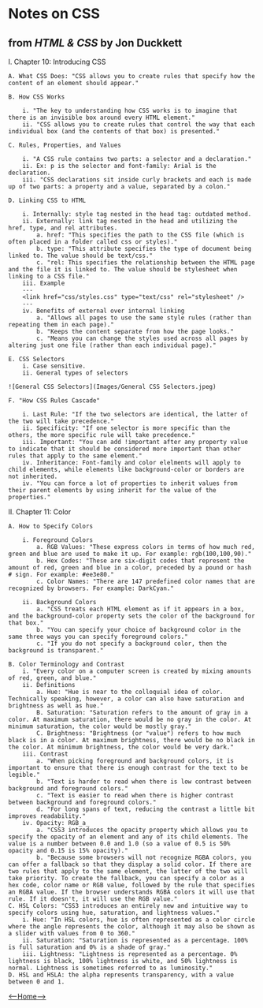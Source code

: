 # Notes on CSS

## from _HTML & CSS_ by Jon Duckkett

I. Chapter 10: Introducing CSS

    A. What CSS Does: "CSS allows you to create rules that specify how the content of an element should appear."

    B. How CSS Works

        i. "The key to understanding how CSS works is to imagine that there is an invisible box around every HTML element."
        ii. "CSS allows you to create rules that control the way that each individual box (and the contents of that box) is presented."

    C. Rules, Properties, and Values

        i. "A CSS rule contains two parts: a selector and a declaration."
        ii. Ex: p is the selector and font-family: Arial is the declaration.
        iii. "CSS declarations sit inside curly brackets and each is made up of two parts: a property and a value, separated by a colon."

    D. Linking CSS to HTML

        i. Internally: style tag nested in the head tag: outdated method. 
        ii. Externally: link tag nested in the head and utilizing the href, type, and rel attributes. 
            a. href: "This specifies the path to the CSS file (which is often placed in a folder called css or styles)."
            b. type: "This attribute specifies the type of document being linked to. The value should be text/css."
            c. "rel: This specifies the relationship between the HTML page and the file it is linked to. The value should be stylesheet when linking to a CSS file."
        iii. Example
        ---
        <link href="css/styles.css" type="text/css" rel="stylesheet" />
        ---
        iv. Benefits of external over internal linking
            a. "Allows all pages to use the same style rules (rather than repeating them in each page)."
            b. "Keeps the content separate from how the page looks."
            c. "Means you can change the styles used across all pages by altering just one file (rather than each individual page)."
        
    E. CSS Selectors
        i. Case sensitive.
        ii. General types of selectors

    ![General CSS Selectors](Images/General CSS Selectors.jpeg)

    F. "How CSS Rules Cascade"
        
        i. Last Rule: "If the two selectors are identical, the latter of the two will take precedence."
        ii. Specificity: "If one selector is more specific than the others, the more specific rule will take precedence."
        iii. Important: "You can add !important after any property value to indicate that it should be considered more important than other rules that apply to the same element."
        iv. Inheritance: Font-family and color elelments will apply to child elements, while elements like background-color or borders are not inherited. 
        iv. "You can force a lot of properties to inherit values from their parent elements by using inherit for the value of the properties."

II. Chapter 11: Color

    A. How to Specify Colors
        
        i. Foreground Colors
            a. RGB Values: "These express colors in terms of how much red, green and blue are used to make it up. For example: rgb(100,100,90)."
            b. Hex Codes: "These are six-digit codes that represent the amount of red, green and blue in a color, preceded by a pound or hash # sign. For example: #ee3e80."
            c. Color Names: "There are 147 predefined color names that are recognized by browsers. For example: DarkCyan."
        
        ii. Background Colors
            a. "CSS treats each HTML element as if it appears in a box, and the background-color property sets the color of the background for that box."
            b. "You can specify your choice of background color in the same three ways you can specify foreground colors."
            c. "If you do not specify a background color, then the background is transparent."

    B. Color Terminology and Contrast
        i. "Every color on a computer screen is created by mixing amounts of red, green, and blue."
        ii. Definitions
            a. Hue: "Hue is near to the colloquial idea of color. Technically speaking, however, a color can also have saturation and brightness as well as hue."
            B. Saturation: "Saturation refers to the amount of gray in a color. At maximum saturation, there would be no gray in the color. At minimum saturation, the color would be mostly gray."
            C. Brightness: "Brightness (or "value") refers to how much black is in a color. At maximum brightness, there would be no black in the color. At minimum brightness, the color would be very dark."
        iii. Contrast
            a. "When picking foreground and background colors, it is important to ensure that there is enough contrast for the text to be legible."
            b. "Text is harder to read when there is low contrast between background and foreground colors."
            c. "Text is easier to read when there is higher contrast between background and foreground colors."
            d. "For long spans of text, reducing the contrast a little bit improves readability."
        iv. Opacity: RGB_a_
            a. "CSS3 introduces the opacity property which allows you to specify the opacity of an element and any of its child elements. The value is a number between 0.0 and 1.0 (so a value of 0.5 is 50% opacity and 0.15 is 15% opacity)."
            b. "Because some browsers will not recognize RGBA colors, you can offer a fallback so that they display a solid color. If there are two rules that apply to the same element, the latter of the two will take priority. To create the fallback, you can specify a color as a hex code, color name or RGB value, followed by the rule that specifies an RGBA value. If the browser understands RGBA colors it will use that rule. If it doesn't, it will use the RGB value."
    C. HSL Colors: "CSS3 introduces an entirely new and intuitive way to specify colors using hue, saturation, and lightness values."
        i. Hue: "In HSL colors, hue is often represented as a color circle where the angle represents the color, although it may also be shown as a slider with values from 0 to 360."
        ii. Saturation: "Saturation is represented as a percentage. 100% is full saturation and 0% is a shade of gray."
        iii. Lightness: "Lightness is represented as a percentage. 0% lightness is black, 100% lightness is white, and 50% lightness is normal. Lightness is sometimes referred to as luminosity."
    D. HSL and HSLA: the alpha represents transparency, with a value between 0 and 1. 

[<--Home-->](../README.md)

